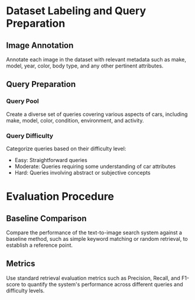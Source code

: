 # Dataset Labeling and Query Preparation

## Image Annotation

Annotate each image in the dataset with relevant metadata such as make, model, year, color, body type, and any other pertinent attributes.

## Query Preparation

### Query Pool

Create a diverse set of queries covering various aspects of cars, including make, model, color, condition, environment, and activity.

### Query Difficulty

Categorize queries based on their difficulty level:
- Easy: Straightforward queries
- Moderate: Queries requiring some understanding of car attributes
- Hard: Queries involving abstract or subjective concepts

# Evaluation Procedure

## Baseline Comparison

Compare the performance of the text-to-image search system against a baseline method, such as simple keyword matching or random retrieval, to establish a reference point.

## Metrics

Use standard retrieval evaluation metrics such as Precision, Recall, and F1-score to quantify the system's performance across different queries and difficulty levels.

